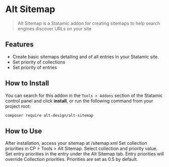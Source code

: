 # Alt Sitemap

> Alt Sitemap is a Statamic addon for creating sitemaps to help search engines discover URLs on your site

## Features

- Create basic sitemaps detailing <loc> <lastmod> and <priority> of all entries in your Statamic site.
- Set priority of collections
- Set priority of entries

## How to Install

You can search for this addon in the `Tools > Addons` section of the Statamic control panel and click **install**, or run the following command from your project root:

``` bash
composer require alt-design/alt-sitemap
```

## How to Use

After installation, access your sitemap at /sitemap.xml
Set collection priorities in CP > Tools > Alt Sitemap. Select collection and priority value.
Set entry priorities in the entry under the Alt Sitemap tab. Entry priorities will override Collection priorities.
Priorities are set as 0.5 by default.

